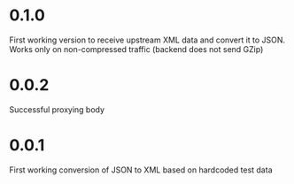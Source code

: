 # 0.1.0
First working version to receive upstream XML data and convert it to JSON. Works only on non-compressed traffic (backend does not send GZip)

# 0.0.2
Successful proxying body

# 0.0.1
First working conversion of JSON to XML based on hardcoded test data